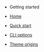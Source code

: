 -   Getting started

-   [Home](/)
-   [Quick start](quick-start.md)
-   [CLI options](cli-options.md)
-   [Theme origins](theme-origins.md)
